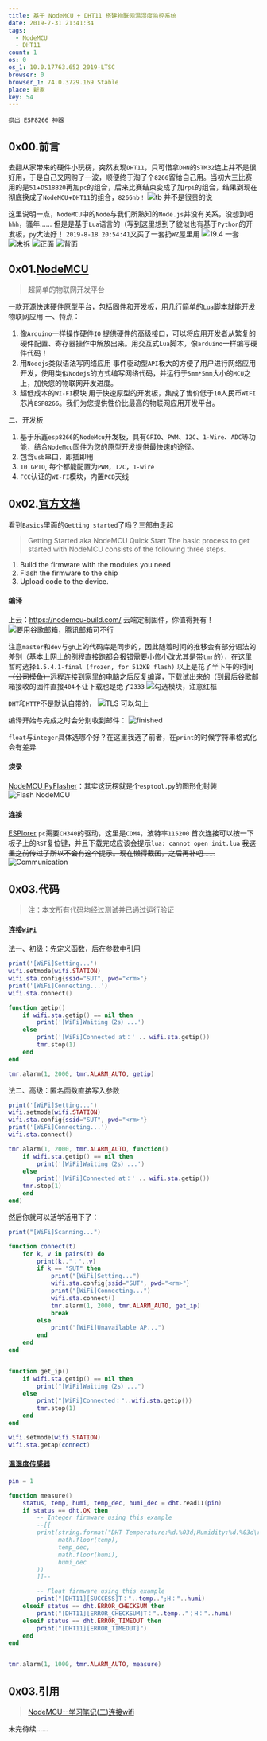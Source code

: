 ```yaml
---
title: 基于 NodeMCU + DHT11 搭建物联网温湿度监控系统
date: 2019-7-31 21:41:34
tags:
  - NodeMCU
  - DHT11
count: 1
os: 0
os_1: 10.0.17763.652 2019-LTSC
browser: 0
browser_1: 74.0.3729.169 Stable
place: 新家
key: 54
---
```

    祭出 ESP8266 神器
<!-- more -->
## 0x00.前言
去翻从家带来的硬件小玩楞，突然发现`DHT11`，只可惜拿`DHN`的`STM32`连上并不是很好用，于是自己又网购了一波，顺便终于淘了个`8266`留给自己用。当初大三比赛用的是`51`+`DS18B20`再加`pc`的组合，后来比赛结束变成了加`rpi`的组合，结果到现在彻底换成了`NodeMCU`+`DHT11`的组合，`8266nb！`
![tb 并不是很贵的说](https://i1.yuangezhizao.cn/Win-10/20190731215649.jpg!webp)

这里说明一点，`NodeMCU`中的`Node`与我们所熟知的`Node.js`并没有关系，没想到吧`hhh`，骚年……
但是是基于`Lua`语言的（写到这里想到了貌似也有基于`Python`的开发板，`py`大法好！
`2019-8-18 20:54:41`又买了一套扔`WZ`屋里用
![19.4 一套](https://i1.yuangezhizao.cn/Win-10/20190818205558.jpg!webp)
![未拆](https://i1.yuangezhizao.cn/Lenovo-Z5/IMG_20190818_205754.jpg!webp)
![正面](https://i1.yuangezhizao.cn/Lenovo-Z5/IMG_20190818_205826.jpg!webp)
![背面](https://i1.yuangezhizao.cn/Lenovo-Z5/IMG_20190818_205905.jpg!webp)

## 0x01.[NodeMCU](http://www.nodemcu.com/index_cn.html)
> 超简单的物联网开发平台

一款开源快速硬件原型平台，包括固件和开发板，用几行简单的`Lua`脚本就能开发物联网应用
一、特点：
1. 像`Arduino`一样操作硬件`IO`
提供硬件的高级接口，可以将应用开发者从繁复的硬件配置、寄存器操作中解放出来。用交互式`Lua`脚本，像`arduino`一样编写硬件代码！
2. 用`Nodejs`类似语法写网络应用
事件驱动型`API`极大的方便了用户进行网络应用开发，使用类似`Nodejs`的方式编写网络代码，并运行于`5mm*5mm`大小的`MCU`之上，加快您的物联网开发进度。
3. 超低成本的`WI-FI`模块
用于快速原型的开发板，集成了售价低于`10`人民币`WIFI`芯片`ESP8266`。我们为您提供性价比最高的物联网应用开发平台。

二、开发板
1. 基于乐鑫`esp8266`的`NodeMcu`开发板，具有`GPIO`、`PWM`、`I2C`、`1-Wire`、`ADC`等功能，结合`NodeMcu`固件为您的原型开发提供最快速的途径。
2. 包含`usb`串口，即插即用
3. `10 GPIO`, 每个都能配置为`PWM`，`I2C`，`1-wire`
4. `FCC`认证的`WI-FI`模块，内置`PCB`天线

## 0x02.[官方文档](https://nodemcu.readthedocs.io/en/master/)
看到`Basics`里面的`Getting started`了吗？三部曲走起
> Getting Started aka NodeMCU Quick Start
The basic process to get started with NodeMCU consists of the following three steps.
1. Build the firmware with the modules you need
2. Flash the firmware to the chip
3. Upload code to the device.

#### 编译
上云：https://nodemcu-build.com/
云端定制固件，你值得拥有！
![要用谷歌邮箱，腾讯邮箱可不行](https://i1.yuangezhizao.cn/Win-10/20190818212200.jpg!webp)

注意`master`和`dev`与`gh`上的代码库是同步的，因此随着时间的推移会有部分语法的差别（基本上网上的例程直接跑都会报错需要小修小改尤其是带`tmr`的），在这里暂时选择`1.5.4.1-final (frozen, for 512KB flash)`
以上是花了半下午的时间~~（公司摸鱼）~~远程连接到家里的电脑之后反复编译，下载试出来的（到最后谷歌邮箱接收的固件直接`404`不让下载也是绝了`2333`
![勾选模块，注意红框](https://i1.yuangezhizao.cn/Win-10/20190818212437.jpg!webp)

`DHT`和`HTTP`不是默认自带的，
![TLS 可以勾上](https://i1.yuangezhizao.cn/Win-10/20190818212620.jpg!webp)

编译开始与完成之时会分别收到邮件：
![finished](https://i1.yuangezhizao.cn/Win-10/20190813200048.jpg!webp)

`float`与`integer`具体选哪个好？在这里我选了前者，在`print`的时候字符串格式化会有差异

#### 烧录
[NodeMCU PyFlasher](https://github.com/marcelstoer/nodemcu-pyflasher)：其实这玩楞就是个`esptool.py`的图形化封装
![Flash NodeMCU](https://i1.yuangezhizao.cn/Win-10/20190813200545.jpg!webp)

#### 连接
[ESPlorer](https://github.com/4refr0nt/ESPlorer)
`pc`需要`CH340`的驱动，这里是`COM4`，波特率`115200`
首次连接可以按一下板子上的`RST`复位键，并且下载完成应该会提示`lua: cannot open init.lua`
~~我这里之前传过了所以不会有这个提示。现在懒得截图，之后再补吧……~~
![Communication](https://i1.yuangezhizao.cn/Win-10/20190813200956.jpg!webp)

## 0x03.代码
> 注：本文所有代码均经过测试并已通过运行验证
#### [连接`WiFi`](https://nodemcu.readthedocs.io/en/master/modules/wifi/)
法一、初级：先定义函数，后在参数中引用
``` lua
print('[WiFi]Setting...')
wifi.setmode(wifi.STATION)
wifi.sta.config{ssid="SUT", pwd="<rm>"}
print('[WiFi]Connecting...')
wifi.sta.connect()

function getip()
    if wifi.sta.getip() == nil then
        print('[WiFi]Waiting（2s）...')
    else
        print('[WiFi]Connected at：' .. wifi.sta.getip())
        tmr.stop(1)
    end
end

tmr.alarm(1, 2000, tmr.ALARM_AUTO, getip)
```
法二、高级：匿名函数直接写入参数
``` lua
print('[WiFi]Setting...')
wifi.setmode(wifi.STATION)
wifi.sta.config{ssid="SUT", pwd="<rm>"}
print('[WiFi]Connecting...')
wifi.sta.connect()

tmr.alarm(1, 2000, tmr.ALARM_AUTO, function()
    if wifi.sta.getip() == nil then
        print('[WiFi]Waiting（2s）...')
    else
        print('[WiFi]Connected at：' .. wifi.sta.getip())
    tmr.stop(1)
    end
end)
```
然后你就可以活学活用下了：
``` lua
print("[WiFi]Scanning...")

function connect(t)
    for k, v in pairs(t) do
        print(k.."："..v)
        if k == "SUT" then
            print("[WiFi]Setting...")
            wifi.sta.config{ssid="SUT", pwd="<rm>"}
            print("[WiFi]Connecting...")
            wifi.sta.connect()
            tmr.alarm(1, 2000, tmr.ALARM_AUTO, get_ip)
            break
        else
            print("[WiFi]Unavailable AP...")
        end
    end
end


function get_ip()
    if wifi.sta.getip() == nil then
        print("[WiFi]Waiting（2s）...")
    else
        print("[WiFi]Connected："..wifi.sta.getip())
        tmr.stop(1)
    end
end

wifi.setmode(wifi.STATION)
wifi.sta.getap(connect)
```
#### [温湿度传感器](https://nodemcu.readthedocs.io/en/master/modules/dht/)
``` lua
pin = 1

function measure()
    status, temp, humi, temp_dec, humi_dec = dht.read11(pin)
    if status == dht.OK then
        -- Integer firmware using this example
        --[[
        print(string.format("DHT Temperature:%d.%03d;Humidity:%d.%03d\r\n",
              math.floor(temp),
              temp_dec,
              math.floor(humi),
              humi_dec
        ))
        ]]--

        -- Float firmware using this example
        print("[DHT11][SUCCESS]T："..temp..";H："..humi)
    elseif status == dht.ERROR_CHECKSUM then
        print("[DHT11][ERROR_CHECKSUM]T："..temp.."；H："..humi)
    elseif status == dht.ERROR_TIMEOUT then
        print("[DHT11][ERROR_TIMEOUT]")
    end
end


tmr.alarm(1, 1000, tmr.ALARM_AUTO, measure)
```

## 0x03.引用
> [NodeMCU--学习笔记(二)连接wifi](https://blog.csdn.net/qq_28877125/article/details/78680743)

未完待续……